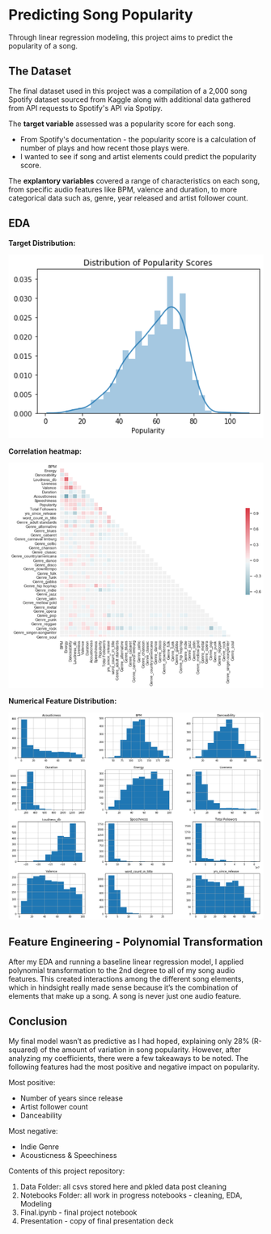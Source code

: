# Predicting Song Popularity

Through linear regression modeling, this project aims to predict the popularity of a song. 

## The Dataset 

The final dataset used in this project was a compilation of a 2,000 song Spotify dataset sourced from Kaggle along with additional data gathered from API requests to Spotify's API via Spotipy.   

The **target variable** assessed was a popularity score for each song. 
- From Spotify's documentation - the popularity score is a calculation of number of plays and how recent those plays were.
- I wanted to see if song and artist elements could predict the popularity score. 

The **explantory variables** covered a range of characteristics on each song, from specific audio features like BPM, valence and duration, to more categorical data such as, genre, year released and artist follower count. 

## EDA 

**Target Distribution:** 

<img src="/images/targetdist.png" width="550">

**Correlation heatmap:** 

<img src="/images/correlationheat.png" width="1000">

**Numerical Feature Distribution:** 

<img src="/images/featdist.png" width="1000">


## Feature Engineering - Polynomial Transformation

After my EDA and running a baseline linear regression model, I applied polynomial transformation to the 2nd degree to all of my song audio features. This created interactions among the different song elements, which in hindsight really made sense because it’s the combination of elements that make up a song. A song is never just one audio feature.

## Conclusion

My final model wasn’t as predictive as I had hoped, explaining only 28% (R-squared) of the amount of variation in song popularity. However, after analyzing my coefficients, there were a few takeaways to be noted. The following features had the most positive and negative impact on popularity.

Most positive:
- Number of years since release
- Artist follower count
- Danceability

Most negative:
- Indie Genre
- Acousticness & Speechiness

Contents of this project repository:

  1. Data Folder: all csvs stored here and pkled data post cleaning 
  2. Notebooks Folder: all work in progress notebooks - cleaning, EDA, Modeling
  3. Final.ipynb - final project notebook
  4. Presentation - copy of final presentation deck

